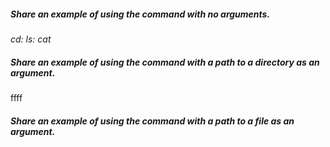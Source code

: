 ##### Share an example of using the command with no arguments.
*cd:*
*ls:*
*cat* 
##### Share an example of using the command with a path to a directory as an argument.
ffff
##### Share an example of using the command with a path to a file as an argument.
